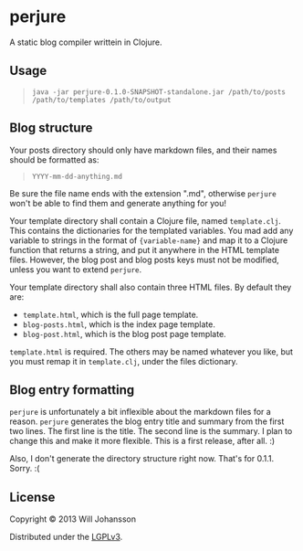 # perjure

A static blog compiler writtein in Clojure.

## Usage

> `java -jar perjure-0.1.0-SNAPSHOT-standalone.jar /path/to/posts /path/to/templates /path/to/output`

## Blog structure

Your posts directory should only have markdown files,
and their names should be formatted as:

> `YYYY-mm-dd-anything.md`

Be sure the file name ends with the extension ".md",
otherwise `perjure` won't be able to find them and
generate anything for you!

Your template directory shall contain a Clojure file, named
`template.clj`. This contains the dictionaries for the
templated variables. You mad add any variable to strings
in the format of `{variable-name}` and map it to a Clojure
function that returns a string, and put it anywhere in the
HTML template files. However, the blog post and blog posts keys
must not be modified, unless you want to extend `perjure`.

Your template directory shall also contain three HTML files.
By default they are:

- `template.html`, which is the full page template.
- `blog-posts.html`, which is the index page template.
- `blog-post.html`, which is the blog post page template.

`template.html` is required. The others may be named whatever
you like, but you must remap it in `template.clj`, under the
files dictionary.

## Blog entry formatting

`perjure` is unfortunately a bit inflexible about the markdown
files for a reason. `perjure` generates the blog entry title
and summary from the first two lines. The first line is the
title. The second line is the summary. I plan to change this
and make it more flexible. This is a first release, after all. :)

Also, I don't generate the directory structure right now. That's
for 0.1.1. Sorry. :(

## License

Copyright © 2013 Will Johansson

Distributed under the [LGPLv3](http://www.gnu.org/licenses/lgpl-3.0.txt).

